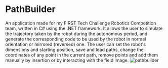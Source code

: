 # PathBuilder
An application made for my FIRST Tech Challenge Robotics Competition team, written in C# using the .NET framework. 
It allows the user to simulate the trajectory taken by the robot during the autonomous period, and generate the corresponding code to be used by the robot in normal orientation or mirrored (reversed) one.
The user can set the robot's dimensions and starting position, save and load paths, change the coordinates of any point in the current path, remove points and add them manually by insertion or by interacting with the field image.
![pathbuilder](https://user-images.githubusercontent.com/42772160/220931463-6935d949-57ee-4881-82a3-95170981a359.png)
